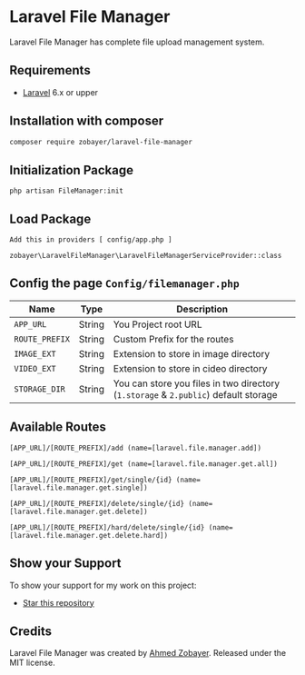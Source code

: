 
# Laravel File Manager 
Laravel File Manager has complete file upload management system. 

## Requirements
* [Laravel](http://laravel.com/docs/) 6.x or upper

## Installation with composer

```bash
composer require zobayer/laravel-file-manager
```

## Initialization Package
```
php artisan FileManager:init
```


## Load Package
`Add this in providers [ config/app.php ]`
```
zobayer\LaravelFileManager\LaravelFileManagerServiceProvider::class
```


## Config the page `Config/filemanager.php`

| Name | Type | Description |
| --- | --- | --- |
| `APP_URL` | String | You Project root URL |
| `ROUTE_PREFIX` | String | Custom Prefix for the routes | |
| `IMAGE_EXT` | String | Extension to store in image directory | |
| `VIDEO_EXT` | String | Extension to store in cideo directory | |
| `STORAGE_DIR` | String | You can store you files in two directory (`1.storage` & `2.public`) default storage |


## Available Routes
```
[APP_URL]/[ROUTE_PREFIX]/add (name=[laravel.file.manager.add])

[APP_URL]/[ROUTE_PREFIX]/get (name=[laravel.file.manager.get.all])

[APP_URL]/[ROUTE_PREFIX]/get/single/{id} (name=[laravel.file.manager.get.single])

[APP_URL]/[ROUTE_PREFIX]/delete/single/{id} (name=[laravel.file.manager.get.delete])

[APP_URL]/[ROUTE_PREFIX]/hard/delete/single/{id} (name=[laravel.file.manager.get.delete.hard])
```

## Show your Support

To show your support for my work on this project:

* [Star this repository](https://github.com/shudhuiami/laravel-file-manager)

## Credits

Laravel File Manager was created by [Ahmed Zobayer](http://shudhuiami.github.io). Released under the MIT license.

